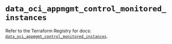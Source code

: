 # `data_oci_appmgmt_control_monitored_instances`

Refer to the Terraform Registry for docs: [`data_oci_appmgmt_control_monitored_instances`](https://registry.terraform.io/providers/oracle/oci/6.37.0/docs/data-sources/appmgmt_control_monitored_instances).
